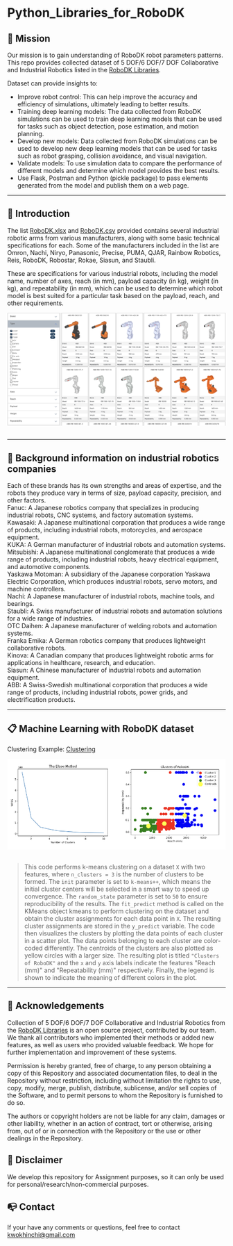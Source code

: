 # Python_Libraries_for_RoboDK


## 📍 Mission
Our mission is to gain understanding of RoboDK robot parameters patterns. This repo provides collected dataset of 5 DOF/6 DOF/7 DOF Collaborative and Industrial Robotics listed in the [RoboDK Libraries](https://robodk.com/library). 

Dataset can provide insights to:
- Improve robot control: This can help improve the accuracy and efficiency of simulations, ultimately leading to better results.
- Training deep learning models: The data collected from RoboDK simulations can be used to train deep learning models that can be used for tasks such as object detection, pose estimation, and motion planning.
- Develop new models: Data collected from RoboDK simulations can be used to develop new deep learning models that can be used for tasks such as robot grasping, collision avoidance, and visual navigation.
- Validate models: To use simulation data to compare the performance of different models and determine which model provides the best results.
- Use Flask, Postman and Python (pickle package) to pass elements generated from the model and publish them on a web page.

--- 

## 🔆 Introduction

The list [RoboDK.xlsx](https://github.com/HaleyKwok/Python_Libraries_for_RoboDK/blob/main/RoboDK.xlsx) and [RoboDK.csv](https://github.com/HaleyKwok/Python_Libraries_for_RoboDK/blob/main/RoboDK.csv) provided contains several industrial robotic arms from various manufacturers, along with some basic technical specifications for each. Some of the manufacturers included in the list are Omron, Nachi, Niryo, Panasonic, Precise, PUMA, QJAR, Rainbow Robotics, Reis, RoboDK, Robostar, Rokae, Siasun, and Staubli.

These are specifications for various industrial robots, including the model name, number of axes, reach (in mm), payload capacity (in kg), weight (in kg), and repeatability (in mm), which can be used to determine which robot model is best suited for a particular task based on the payload, reach, and other requirements.

<div align="center"><img src="https://github.com/HaleyKwok/Python_Libraries_for_RoboDK/blob/main/RoboDK.png" align="center" />
</div> 
<br>

---

## 📝 Background information on industrial robotics companies

Each of these brands has its own strengths and areas of expertise, and the robots they produce vary in terms of size, payload capacity, precision, and other factors.
<br>
Fanuc: A Japanese robotics company that specializes in producing industrial robots, CNC systems, and factory automation systems.
<br>
Kawasaki: A Japanese multinational corporation that produces a wide range of products, including industrial robots, motorcycles, and aerospace equipment.
<br>
KUKA: A German manufacturer of industrial robots and automation systems.
<br>
Mitsubishi: A Japanese multinational conglomerate that produces a wide range of products, including industrial robots, heavy electrical equipment, and automotive components.
<br>
Yaskawa Motoman: A subsidiary of the Japanese corporation Yaskawa Electric Corporation, which produces industrial robots, servo motors, and machine controllers.
<br>
Nachi: A Japanese manufacturer of industrial robots, machine tools, and bearings.
<br>
Staubli: A Swiss manufacturer of industrial robots and automation solutions for a wide range of industries.
<br>
OTC Daihen: A Japanese manufacturer of welding robots and automation systems.
<br>
Franka Emika: A German robotics company that produces lightweight collaborative robots.
<br>
Kinova: A Canadian company that produces lightweight robotic arms for applications in healthcare, research, and education.
<br>
Siasun: A Chinese manufacturer of industrial robots and automation equipment.
<br>
ABB: A Swiss-Swedish multinational corporation that produces a wide range of products, including industrial robots, power grids, and electrification products.
<br>

---
## 📋 Machine Learning with RoboDK dataset

Clustering Example: [Clustering](https://github.com/HaleyKwok/Python_Libraries_for_RoboDK/blob/main/Clustering.ipynb)

<div align="center"><img src="https://github.com/HaleyKwok/Python_Libraries_for_RoboDK/blob/main/Clustering.png" align="center" />
</div> 
<br>


> This code performs k-means clustering on a dataset `X` with two features, where `n_clusters = 3` is the number of clusters to be formed. The `init` parameter is set to `k-means++`, which means the initial cluster centers will be selected in a smart way to speed up convergence. The `random_state` parameter is set to `50` to ensure reproducibility of the results. The `fit_predict` method is called on the KMeans object kmeans to perform clustering on the dataset and obtain the cluster assignments for each data point in `X`. The resulting cluster assignments are stored in the `y_predict` variable. The code then visualizes the clusters by plotting the data points of each cluster in a scatter plot. The data points belonging to each cluster are color-coded differently. The centroids of the clusters are also plotted as yellow circles with a larger size. The resulting plot is titled `"Clusters of RoboDK"` and the `x` and `y` axis labels indicate the features "Reach (mm)" and "Repeatability (mm)" respectively. Finally, the legend is shown to indicate the meaning of different colors in the plot.

---

## 📖 Acknowledgements
Collection of 5 DOF/6 DOF/7 DOF Collaborative and Industrial Robotics from the [RoboDK Libraries](https://robodk.com/library) is an open source project, contributed by our team. We thank all contributors who implemented their methods or added new features, as well as users who provided valuable feedback. We hope for further implementation and improvement of these systems.

Permission is hereby granted, free of charge, to any person obtaining a copy of this Repository and associated documentation files, to deal in the Repository without restriction, including without limitation the rights to use, copy, modify, merge, publish, distribute, sublicense, and/or sell copies of the Software, and to permit persons to whom the Repository is furnished to do so.

The authors or copyright holders are not be liable for any claim, damages or other liabillty, whether in an action of contract, tort or otherwise, arising from, out of or in connection with the Repository or the use or other dealings in the Repository.


## 📢 Disclaimer
We develop this repository for Assignment purposes, so it can only be used for personal/research/non-commercial purposes.


## 📭 Contact
If your have any comments or questions, feel free to contact kwokhinchi@gmail.com 




